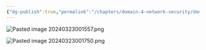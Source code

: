 ```yaml
---
{"dg-publish":true,"permalink":"/chapters/domain-4-network-security/domain-4-network-security/4-33-transmission-control-protocol-internet-protocol-tcp-or-ip/","noteIcon":""}
---
```



![Pasted image 20240323001557.png](/img/user/Pasted%20image%2020240323001557.png)

![Pasted image 20240323001750.png](/img/user/Pasted%20image%2020240323001750.png)